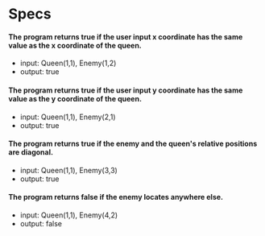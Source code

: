 # Specs

#### The program returns true if the user input x coordinate has the same value as the x coordinate of the queen.
* input: Queen(1,1), Enemy(1,2)
* output: true

#### The program returns true if the user input y coordinate has the same value as the y coordinate of the queen.
* input: Queen(1,1), Enemy(2,1)
* output: true

#### The program returns true if the enemy and the queen's relative positions are diagonal.
* input: Queen(1,1), Enemy(3,3)
* output: true

#### The program returns false if the enemy locates anywhere else.
* input: Queen(1,1), Enemy(4,2)
* output: false
